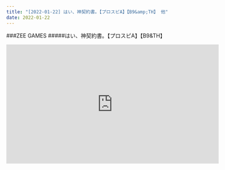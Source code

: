 ```yaml
---
title: "[2022-01-22] はい、神契約書。【プロスピA】【B9&amp;TH】 他"
date: 2022-01-22
---
```

###ZEE GAMES
#####はい、神契約書。【プロスピA】【B9&amp;TH】
<iframe width="560" height="315" src="https://www.youtube.com/embed/5AY1CCXKkgs" frameborder="0" allow="accelerometer; autoplay; clipboard-write; encrypted-media; gyroscope; picture-in-picture" allowfullscreen></iframe>

